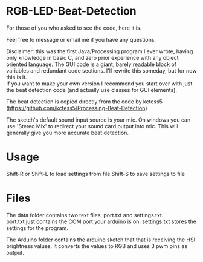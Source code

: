 # RGB-LED-Beat-Detection

For those of you who asked to see the code, here it is.

Feel free to message or email me if you have any questions.

Disclaimer: this was the first Java/Processing program I ever wrote, 
having only knowledge in basic C, and zero prior experience with any object oriented language. 
The GUI code is a giant, barely readable block of variables and redundant code sections.
I'll rewrite this someday, but for now this is it.  
If you want to make your own version I recommend you start over with just the beat detection
code (and actually use classes for GUI elements).

The beat detection is copied directly from the code
by kctess5 (https://github.com/kctess5/Processing-Beat-Detection)

The sketch's default sound input source is your mic. On windows you can use 
'Stereo Mix' to redirect your sound card output into mic. This will
generally give you more accurate beat detection.

# Usage
Shift-R or Shift-L to load settings from file
Shift-S to save settings to file

# Files
The data folder contains two text files, port.txt and settings.txt.  
port.txt just contains the COM port your arduino is on.
settings.txt stores the settings for the program.

The Arduino folder contains the arduino sketch that that is receiving the HSI brightness values.
It converts the values to RGB and uses 3 pwm pins as output. 


